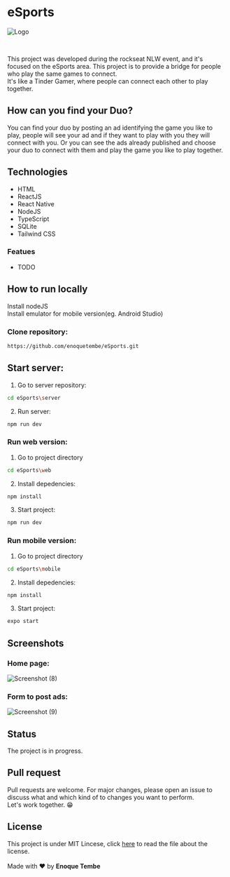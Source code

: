 # eSports

<div align=""> 

![Logo](https://user-images.githubusercontent.com/98264322/191338649-51869cc2-06ae-4690-a564-651de3b392c7.svg)

</div>
<br>

This project was developed during the rockseat NLW event, and it's focused on the eSports area. This project is to provide a bridge for people who play the same games to connect. <br>
It's like a Tinder Gamer, where people can connect each other to play together.


## How can you find your Duo?

You can find your duo by posting an ad identifying the game you like to play, people will see your ad and if they want to play
with you they will connect with you. Or you can see the ads already published and choose your duo to connect with them and play 
the game you like to play together.

## Technologies
- HTML 
- ReactJS
- React Native
- NodeJS
- TypeScript
- SQLite
- Tailwind CSS

### Featues
- TODO

## How to run locally
Install nodeJS <br>
Install emulator for mobile version(eg. Android Studio) <br>

### Clone repository: 
``` bash 
https://github.com/enoquetembe/eSports.git
```
##  Start server: 
1. Go to server repository:
``` bash
cd eSports\server
```
2. Run server:
``` bash
npm run dev
```

### Run web version: 
1. Go to project directory

``` bash
cd eSports\web
```
2. Install depedencies:

``` bash
npm install
```
3. Start project: 
``` bash
npm run dev 
```

### Run mobile version: 
1. Go to project directory

``` bash
cd eSports\mobile
```
2. Install depedencies:

``` bash
npm install
```
3. Start project: 
``` bash
expo start
```

## Screenshots 

### Home page:
![Screenshot (8)](https://user-images.githubusercontent.com/98264322/191335884-1666e547-02a2-4588-af07-7fadd37f229d.png) <br>

### Form to post ads:
![Screenshot (9)](https://user-images.githubusercontent.com/98264322/191335928-720b7525-761c-4185-8c86-b5de38d0e2ef.png)


## Status

The project is in progress.

## Pull request
Pull requests are welcome. For major changes, please open an issue to discuss what and which kind of to changes you want to perform.<br>
Let's work together. 😁

## License
This project is under MIT Lincese, click [here](https://github.com/enoquetembe/eSports/blob/main/LICENSE) to read the file about the license.
<br>
<br>
Made with ❤  by <b> Enoque Tembe </b>

